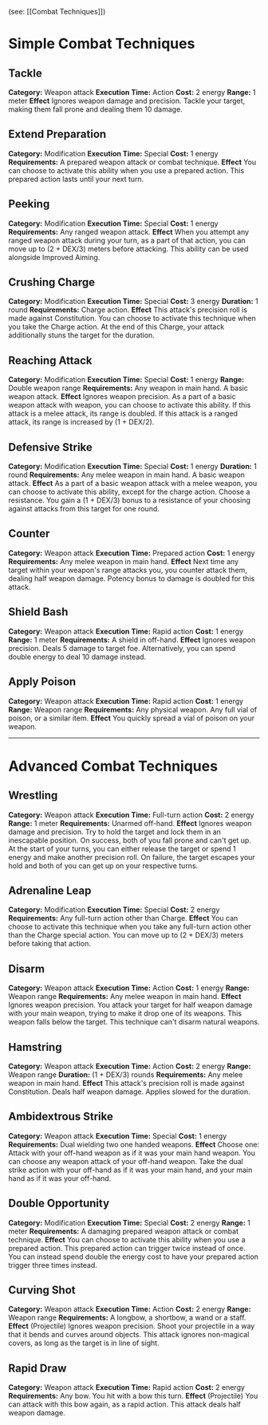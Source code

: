 (see: [[Combat Techniques]])

# Simple Combat Techniques
## Tackle
**Category:** Weapon attack
**Execution Time:** Action
**Cost:** 2 energy
**Range:** 1 meter
**Effect**
	Ignores weapon damage and precision.
	Tackle your target, making them fall prone and dealing them 10 damage.

## Extend Preparation
**Category:** Modification
**Execution Time:** Special
**Cost:** 1 energy
**Requirements:**
	A prepared weapon attack or combat technique.
**Effect**
	You can choose to activate this ability when you use a prepared action. This prepared action lasts until your next turn.

## Peeking
**Category:** Modification
**Execution Time:** Special
**Cost:** 1 energy
**Requirements:**
	Any ranged weapon attack.
**Effect**
	When you attempt any ranged weapon attack during your turn, as a part of that action, you can move up to (2 + DEX/3) meters before attacking. 
	This ability can be used alongside Improved Aiming. 

## Crushing Charge
**Category:** Modification
**Execution Time:** Special
**Cost:** 3 energy
**Duration:** 1 round
**Requirements:**
	Charge action.
**Effect**
	This attack's precision roll is made against Constitution.
	You can choose to activate this technique when you take the Charge action.
	At the end of this Charge, your attack additionally stuns the target for the duration.

## Reaching Attack
**Category:** Modification
**Execution Time:** Special 
**Cost:** 1 energy
**Range:** Double weapon range
**Requirements:**
	Any weapon in main hand.
	A basic weapon attack.
**Effect**
	Ignores weapon precision.
	As a part of a basic weapon attack with weapon, you can choose to activate this ability.
	If this attack is a melee attack, its range is doubled.
	If this attack is a ranged attack, its range is increased by (1 + DEX/2).

## Defensive Strike
**Category:** Modification
**Execution Time:** Special
**Cost:** 1 energy
**Duration:** 1 round
**Requirements:**
	Any melee weapon in main hand.
	A basic weapon attack.
**Effect**
	As a part of a basic weapon attack with a melee weapon, you can choose to activate this ability, except for the charge action.
	Choose a resistance. You gain a (1 + DEX/3) bonus to a resistance of your choosing against attacks from this target for one round.

## Counter
**Category:** Weapon attack
**Execution Time:** Prepared action 
**Cost:** 1 energy
**Requirements:**
	Any melee weapon in main hand.
**Effect**
	Next time any target within your weapon's range attacks you, you counter attack them, dealing half weapon damage. Potency bonus to damage is doubled for this attack.

## Shield Bash
**Category:** Weapon attack
**Execution Time:** Rapid action
**Cost:** 1 energy
**Range:** 1 meter
**Requirements:**
	A shield in off-hand.
**Effect**
	Ignores weapon precision.
	Deals 5 damage to target foe. 
	Alternatively, you can spend double energy to deal 10 damage instead.

## Apply Poison
**Category:** Weapon attack
**Execution Time:** Rapid action
**Cost:** 1 energy
**Range:** Weapon range
**Requirements:**
	Any physical weapon.
	Any full vial of poison, or a similar item. 
**Effect**
	You quickly spread a vial of poison on your weapon.

---
# Advanced Combat Techniques
## Wrestling 
**Category:** Weapon attack
**Execution Time:** Full-turn action
**Cost:** 2 energy
**Range:** 1 meter
**Requirements:**
	Unarmed off-hand.
**Effect**
	Ignores weapon damage and precision. 
	Try to hold the target and lock them in an inescapable position. On success, both of you fall prone and can't get up.
	At the start of your turns, you can either release the target or spend 1 energy and make another precision roll. On failure, the target escapes your hold and both of you can get up on your respective turns.

## Adrenaline Leap
**Category:** Modification
**Execution Time:** Special
**Cost:** 2 energy
**Requirements:**
	Any full-turn action other than Charge.
**Effect**
	You can choose to activate this technique when you take any full-turn action other than the Charge special action.
	You can move up to (2 + DEX/3) meters before taking that action.

## Disarm
**Category:** Weapon attack
**Execution Time:** Action
**Cost:** 1 energy
**Range:** Weapon range
**Requirements:**
	Any melee weapon in main hand.
**Effect**
	Ignores weapon precision. 
	You attack your target for half weapon damage with your main weapon, trying to make it drop one of its weapons. This weapon falls below the target.
	This technique can't disarm natural weapons.

## Hamstring
**Category:** Weapon attack
**Execution Time:** Action
**Cost:** 2 energy
**Range:** Weapon range
**Duration:** (1 + DEX/3) rounds
**Requirements:**
	Any melee weapon in main hand.
**Effect**
	This attack's precision roll is made against Constitution.
	Deals half weapon damage.
	Applies slowed for the duration.

## Ambidextrous Strike
**Category:** Weapon attack
**Execution Time:** Special
**Cost:** 1 energy
**Requirements:**
	Dual wielding two one handed weapons.
**Effect**
	Choose one:
	Attack with your off-hand weapon as if it was your main hand weapon. You can choose any weapon attack of your off-hand weapon.
	Take the dual strike action with your off-hand as if it was your main hand, and your main hand as if it was your off-hand.

## Double Opportunity
**Category:** Modification
**Execution Time:** Special
**Cost:** 2 energy
**Range:** 1 meter
**Requirements:**
	A damaging prepared weapon attack or combat technique.
**Effect**
	You can choose to activate this ability when you use a prepared action. This prepared action can trigger twice instead of once. You can instead spend double the energy cost to have your prepared action trigger three times instead.

## Curving Shot
**Category:** Weapon attack
**Execution Time:** Action
**Cost:** 2 energy
**Range:** Weapon range
**Requirements:**
	A longbow, a shortbow, a wand or a staff.
**Effect**
	(Projectile)
	Ignores weapon precision. 
	Shoot your projectile in a way that it bends and curves around objects.
	This attack ignores non-magical covers, as long as the target is in line of sight. 

## Rapid Draw
**Category:** Weapon attack
**Execution Time:** Rapid action
**Cost:** 2 energy
**Requirements:**
	Any bow.
	You hit with a bow this turn.
**Effect**
	(Projectile)
	You can attack with this bow again, as a rapid action. This attack deals half weapon damage. 